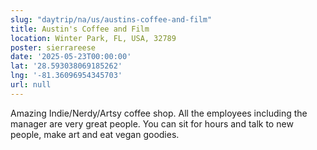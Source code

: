 ```yaml
---
slug: "daytrip/na/us/austins-coffee-and-film"
title: Austin's Coffee and Film
location: Winter Park, FL, USA, 32789
poster: sierrareese
date: '2025-05-23T00:00:00'
lat: '28.593038069185262'
lng: '-81.36096954345703'
url: null
---
```


Amazing Indie/Nerdy/Artsy coffee shop. All the employees including the manager are very great people. You can sit for hours and talk to new people, make art and eat vegan goodies.
